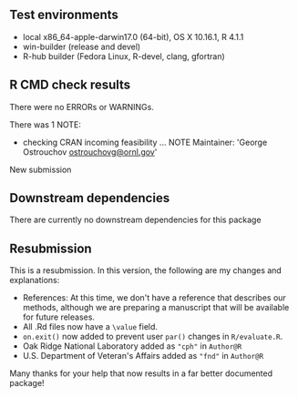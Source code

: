 ## Test environments
* local x86_64-apple-darwin17.0 (64-bit), OS X 10.16.1, R 4.1.1
* win-builder (release and devel)
* R-hub builder (Fedora Linux, R-devel, clang, gfortran)

## R CMD check results
There were no ERRORs or WARNINGs. 

There was 1 NOTE:

* checking CRAN incoming feasibility ... NOTE
Maintainer: 'George Ostrouchov <ostrouchovg@ornl.gov>'

New submission

## Downstream dependencies
There are currently no downstream dependencies for this package

## Resubmission
This is a resubmission. In this version, the following are my changes and explanations:

* References: At this time, we don't have a reference that describes our methods, although we are preparing a manuscript that will be available for future releases.  
* All .Rd files now have a `\value` field.  
* `on.exit()` now added to prevent user `par()` changes in `R/evaluate.R`.
* Oak Ridge National Laboratory added as `"cph"` in `Author@R`
* U.S. Department of Veteran's Affairs added as `"fnd"` in `Author@R`

Many thanks for your help that now results in a far better documented package!
